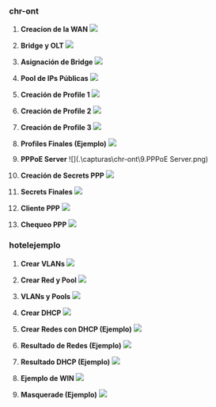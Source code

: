 ### chr-ont

1. **Creacion de la WAN**
   ![](..\Extras\capturas\chr-ont\1.CreaciondelaWAN.png)

2. **Bridge y OLT**
   ![](.\capturas\chr-ont\2.BridgevOLT.png)

3. **Asignación de Bridge**
   ![](.\capturas\chr-ont\3.AsignacioBridge.png)

4. **Pool de IPs Públicas**
   ![](.\capturas\chr-ont\4.PoolvIPsPublicas.png)

5. **Creación de Profile 1**
   ![](.\capturas\chr-ont\5.CraciondeProfile1.png)

6. **Creación de Profile 2**
   ![](.\capturas\chr-ont\6.CreaciondeProfile2.png)

7. **Creación de Profile 3**
   ![](.\capturas\chr-ont\7.CraciondeProfile3.png)

8. **Profiles Finales (Ejemplo)**
   ![](.\capturas\chr-ont\8.ProfilesFinalesEJ.png)

9. **PPPoE Server**
   ![](.\capturas\chr-ont\9.PPPoE Server.png)

10. **Creación de Secrets PPP**
    ![](.\capturas\chr-ont\10.CreacionSecretsPPPEJ.png)

11. **Secrets Finales**
    ![](.\capturas\chr-ont\11.FinalSecretsPPP.png)

12. **Cliente PPP**
    ![](.\capturas\chr-ont\12.PPPClient.png)

13. **Chequeo PPP**
    ![](.\capturas\chr-ont\13.CheckPPPEJ.png)


### hotelejemplo

1. **Crear VLANs**
   ![](.\capturas\hotelejemplo\1.CrearVLANs.png)

2. **Crear Red y Pool**
   ![](.\capturas\hotelejemplo\2.CrearRedYPool.png)

3. **VLANs y Pools**
   ![](.\capturas\hotelejemplo\3.VlansYPools.png)

4. **Crear DHCP**
   ![](.\capturas\hotelejemplo\4.CrearDHCP.png)

5. **Crear Redes con DHCP (Ejemplo)**
   ![](.\capturas\hotelejemplo\5.CrearNetowrksDHCP.EJ.png)

6. **Resultado de Redes (Ejemplo)**
   ![](.\capturas\hotelejemplo\6.ResultadoNetworksEJ.png)

7. **Resultado DHCP (Ejemplo)**
   ![](.\capturas\hotelejemplo\7.ResultadoDHCPEJ.png)

8. **Ejemplo de WIN**
   ![](.\capturas\hotelejemplo\8.EjemploWIN.png)

9. **Masquerade (Ejemplo)**
   ![](.\capturas\hotelejemplo\9.MasqueradeEJ.png)
